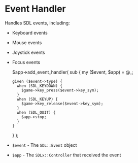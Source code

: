 # Event Handler

Handles SDL events, including:

  * Keyboard events
  * Mouse events
  * Joystick events
  * Focus events

    $app->add_event_handler(
      sub {
        my ($event, $app) = @_;

        given ($event->type) {
          when (SDL_KEYDOWN) {
            $game->key_press($event->key_sym);
          }
          when (SDL_KEYUP) {
            $game->key_release($event->key_sym);
          }
          when (SDL_QUIT) {
            $app->stop;
          }
        }
      }
    );

  * `$event` - The `SDL::Event` object
  * `$app` - The `SDLx::Controller` that received the event
